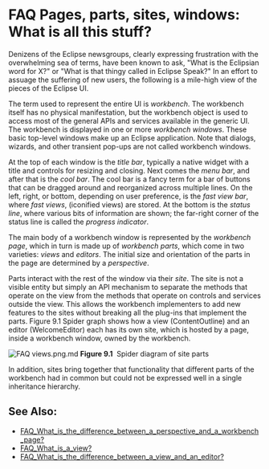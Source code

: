 

FAQ Pages, parts, sites, windows: What is all this stuff?
=========================================================

Denizens of the Eclipse newsgroups, clearly expressing frustration with the overwhelming sea of terms, have been known to ask, "What is the Eclipsian word for X?" or "What is that thingy called in Eclipse Speak?" In an effort to assuage the suffering of new users, the following is a mile-high view of the pieces of the Eclipse UI.

The term used to represent the entire UI is _workbench_. The workbench itself has no physical manifestation, but the workbench object is used to access most of the general APIs and services available in the generic UI. The workbench is displayed in one or more _workbench windows_. These basic top-level windows make up an Eclipse application. Note that dialogs, wizards, and other transient pop-ups are not called workbench windows.

At the top of each window is the _title bar_, typically a native widget with a title and controls for resizing and closing. Next comes the _menu bar_, and after that is the _cool bar_. The cool bar is a fancy term for a bar of buttons that can be dragged around and reorganized across multiple lines. On the left, right, or bottom, depending on user preference, is the _fast view bar_, where _fast views_, (iconified views) are stored. At the bottom is the _status line_, where various bits of information are shown; the far-right corner of the status line is called the _progress indicator_.

The main body of a workbench window is represented by the _workbench page_, which in turn is made up of _workbench parts_, which come in two varieties: _views_ and _editors_. The initial size and orientation of the parts in the page are determined by a _perspective_.

Parts interact with the rest of the window via their _site_. The site is not a visible entity but simply an API mechanism to separate the methods that operate on the view from the methods that operate on controls and services outside the view. This allows the workbench implementers to add new features to the sites without breaking all the plug-ins that implement the parts. Figure 9.1 Spider graph shows how a view (ContentOutline) and an editor (WelcomeEditor) each has its own site, which is hosted by a page, inside a workbench window, owned by the workbench.

![FAQ views.png](https://github.com/eclipse-platform/eclipse.platform/tree/master/docs/FAQ/images./FAQ_views.png).md 
**Figure 9.1**  Spider diagram of site parts

In addition, sites bring together that functionality that different parts of the workbench had in common but could not be expressed well in a single inheritance hierarchy.

See Also:
---------

*   [FAQ\_What\_is\_the\_difference\_between\_a\_perspective\_and\_a\_workbench_page?](./FAQ_What_is_the_difference_between_a_perspective_and_a_workbench_page.md "FAQ What is the difference between a perspective and a workbench page?")
*   [FAQ\_What\_is\_a\_view?](./FAQ_What_is_a_view.md "FAQ What is a view?")
*   [FAQ\_What\_is\_the\_difference\_between\_a\_view\_and\_an\_editor?](./FAQ_What_is_the_difference_between_a_view_and_an_editor.md "FAQ What is the difference between a view and an editor?")

